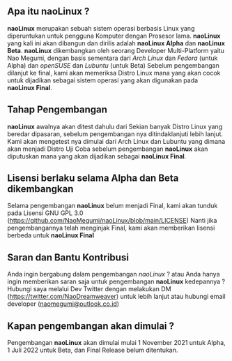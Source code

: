 ## Apa itu naoLinux ?
**naoLinux** merupakan sebuah sistem operasi berbasis Linux yang diperuntukan untuk pengguna Komputer dengan Prosesor lama.
**naoLinux** yang kali ini akan dibangun dan dirilis adalah **naoLinux Alpha** dan **naoLinux Beta**.
**naoLinux** dikembangkan oleh seorang Developer Multi-Platform yaitu Nao Megumi, dengan basis sementara dari *Arch Linux* dan *Fedora* (untuk Alpha) dan *openSUSE* dan *Lubuntu* (untuk Beta)
Sebelum pengembangan dilanjut ke final, kami akan memeriksa Distro Linux mana yang akan cocok untuk dijadikan sebagai sistem operasi yang akan digunakan pada **naoLinux Final**.

## Tahap Pengembangan
**naoLinux** awalnya akan ditest dahulu dari Sekian banyak Distro Linux yang beredar dipasaran, sebelum pengembangan nya ditindaklanjuti lebih lanjut.
Kami akan mengetest nya dimulai dari Arch Linux dan Lubuntu yang dimana akan menjadi Distro Uji Coba sebelum pengembangan **naoLinux** akan diputuskan mana yang akan dijadikan sebagai **naoLinux Final**.

## Lisensi berlaku selama Alpha dan Beta dikembangkan
Selama pengembangan **naoLinux** belum menjadi Final, kami akan tunduk pada Lisensi GNU GPL 3.0 (https://github.com/NaoMegumi/naoLinux/blob/main/LICENSE)
Nanti jika pengembangannya telah menginjak Final, kami akan memberikan lisensi berbeda untuk **naoLinux Final**

## Saran dan Bantu Kontribusi
Anda ingin bergabung dalam pengembangan *naoLinux* ? atau Anda hanya ingin memberikan saran saja untuk pengembangan **naoLinux** kedepannya ?
Hubungi saya melalui Dev Twitter dengan melakukan DM (https://twitter.com/NaoDreamweaver) untuk lebih lanjut atau hubungi email developer (naomegumi@outlook.co.id)

## Kapan pengembangan akan dimulai ?
Pengembangan **naoLinux** akan dimulai mulai 1 November 2021 untuk Alpha, 1 Juli 2022 untuk Beta, dan Final Release belum ditentukan.

